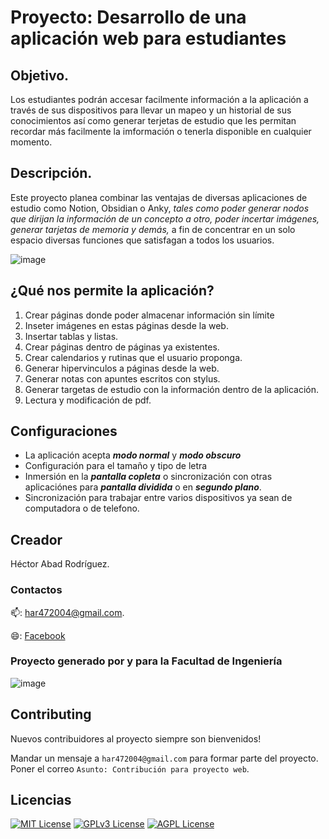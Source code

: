 # Proyecto: Desarrollo de una aplicación web para estudiantes
## Objetivo.
Los estudiantes podrán accesar facilmente información a la aplicación a través de sus dispositivos para llevar un mapeo y un historial de sus conocimientos así como generar terjetas de estudio que les permitan recordar más facilmente la imformación o tenerla disponible en cualquier momento.
## Descripción.
Este proyecto planea combinar las ventajas de diversas aplicaciones de estudio como Notion, Obsidian o Anky, _tales como poder generar nodos que dirijan la información de un concepto a otro, poder incertar imágenes, generar tarjetas de memoria y demás,_ a fin de concentrar en un solo espacio diversas funciones que satisfagan a todos los usuarios.

![image](https://github.com/user-attachments/assets/4e56acb7-5ccc-4cc4-8230-5c1b18f74fb0)

## ¿Qué nos permite la aplicación?

1. Crear páginas donde poder almacenar información sin límite
2. Inseter imágenes en estas páginas desde la web.
3. Insertar tablas y listas.
4. Crear páginas dentro de páginas ya existentes.
5. Crear calendarios y rutinas que el usuario proponga.
6. Generar hipervinculos a páginas desde la web.
7. Generar notas con apuntes escritos con stylus.
8. Generar targetas de estudio con la información dentro de la aplicación.
9. Lectura y modificación de pdf.
## Configuraciones

- La aplicación acepta ***modo normal*** y ***modo obscuro***
- Configuración para el tamaño y tipo de letra
- Inmersión en la ***pantalla copleta*** o sincronización con otras aplicaciónes para ***pantalla dividida*** o en ***segundo plano***.
- Sincronización para trabajar entre varios dispositivos ya sean de computadora o de telefono.
## Creador

Héctor Abad Rodríguez.

### Contactos 

📫: har472004@gmail.com.

😄: [Facebook](https://www.facebook.com/hector.abadrodriguez.94)
### Proyecto generado por y para la Facultad de Ingeniería
![image](https://github.com/user-attachments/assets/8533cd40-0017-4f00-b130-7ace1afea818)

## Contributing

Nuevos contribuidores al proyecto siempre son bienvenidos!

Mandar un mensaje a `har472004@gmail.com` para formar parte del proyecto. Poner el correo `Asunto: Contribución para proyecto web`.

## Licencias


[![MIT License](https://img.shields.io/badge/License-MIT-green.svg)](https://choosealicense.com/licenses/mit/)
[![GPLv3 License](https://img.shields.io/badge/License-GPL%20v3-yellow.svg)](https://opensource.org/licenses/)
[![AGPL License](https://img.shields.io/badge/license-AGPL-blue.svg)](http://www.gnu.org/licenses/agpl-3.0)
